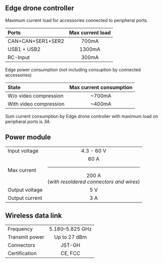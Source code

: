 ## Edge drone controller

Maximum current load for accessories connected to peripheral ports.

|Ports | Max current load |
|:-|:-:|
|CAN+CAN+SER1+SER2 | 700mA|
|USB1 + USB2 | 1300mA|
|RC-Input | 300mA|

Edge power consumption (not including consuption by connected accessories)

| State | Max current consumption |
|:-|:-:|
|W/o video compression | ~700mA|
|With video compression | ~400mA|

Sum current consumption by Edge drone controller with maximum load on peripheral ports is *3A*.

## Power module

| | |
|:-|:-:|
| Input voltage | 4.3 - 60 V |
| Max current | 60 A <hr> 200 A <br> (_with resoldered connectors and wires_) |
| Output voltage | 5 V |
| Output current | 3 A |

## Wireless data link

| | |
|:-|:-:|
|Frequency | 5.180–5.825 GHz |
|Transmit power | Up to 27 dBm |
|Connectors | JST-GH |
|Certification | CE, FCC |
